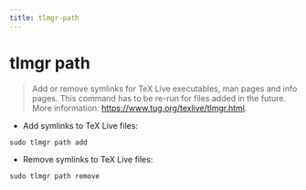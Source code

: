```yaml
---
title: tlmgr-path
---
```

# tlmgr path

> Add or remove symlinks for TeX Live executables, man pages and info pages.
> This command has to be re-run for files added in the future.
> More information: <https://www.tug.org/texlive/tlmgr.html>.

- Add symlinks to TeX Live files:

`sudo tlmgr path add`

- Remove symlinks to TeX Live files:

`sudo tlmgr path remove`
